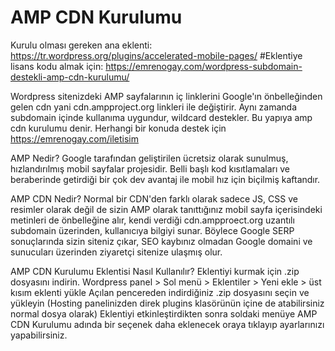 # AMP CDN Kurulumu

Kurulu olması gereken ana eklenti: https://tr.wordpress.org/plugins/accelerated-mobile-pages/
#Eklentiye lisans kodu almak için: https://emrenogay.com/wordpress-subdomain-destekli-amp-cdn-kurulumu/

Wordpress sitenizdeki AMP sayfalarının iç linklerini Google'ın önbelleğinden gelen cdn yani cdn.ampproject.org linkleri ile değiştirir. Aynı zamanda subdomain içinde kullanıma uygundur, wildcard destekler.
Bu yapıya amp cdn kurulumu denir. Herhangi bir konuda destek için https://emrenogay.com/iletisim

AMP Nedir?
Google tarafından geliştirilen ücretsiz olarak sunulmuş, hızlandırılmış mobil sayfalar projesidir. Belli başlı kod kısıtlamaları ve beraberinde getirdiği bir çok dev avantaj ile mobil hız için biçilmiş kaftandır.

AMP CDN Nedir?
Normal bir CDN'den farklı olarak sadece JS, CSS ve resimler olarak değil de sizin AMP olarak tanıttığınız mobil sayfa içerisindeki metinleri de önbelleğine alır, kendi verdiği cdn.ampproect.org uzantılı subdomain üzerinden, kullanıcıya bilgiyi sunar. Böylece Google SERP sonuçlarında sizin siteniz çıkar, SEO kaybınız olmadan Google domaini ve sunucuları üzerinden ziyaretçi sitenize ulaşmış olur.

AMP CDN Kurulumu Eklentisi Nasıl Kullanılır?
  Eklentiyi kurmak için .zip dosyasını indirin.
  Wordpress panel > Sol menü > Eklentiler > Yeni ekle > üst kısım eklenti yükle
  Açılan pencereden indirdiğiniz .zip dosyasını seçin ve yükleyin (Hosting panelinizden direk plugins klasörünün içine de atabilirsiniz normal dosya olarak)
  Eklentiyi etkinleştirdikten sonra soldaki menüye AMP CDN Kurulumu adında bir seçenek daha eklenecek oraya tıklayıp ayarlarınızı yapabilirsiniz.
  

